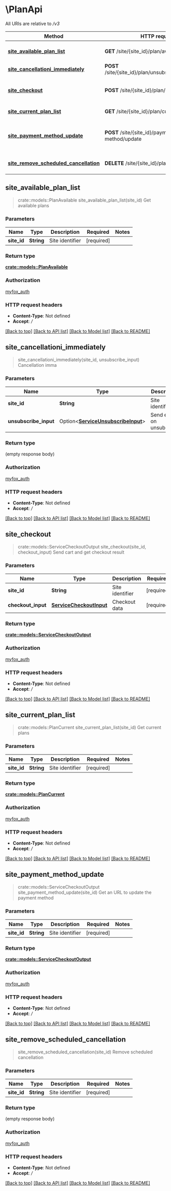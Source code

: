 # \PlanApi

All URIs are relative to */v3*

Method | HTTP request | Description
------------- | ------------- | -------------
[**site_available_plan_list**](PlanApi.md#site_available_plan_list) | **GET** /site/{site_id}/plan/available | Get available plans
[**site_cancellationi_immediately**](PlanApi.md#site_cancellationi_immediately) | **POST** /site/{site_id}/plan/unsubscribe/immediately | Cancellation imma
[**site_checkout**](PlanApi.md#site_checkout) | **POST** /site/{site_id}/plan/checkout | Send cart and get checkout result
[**site_current_plan_list**](PlanApi.md#site_current_plan_list) | **GET** /site/{site_id}/plan/current | Get current plans
[**site_payment_method_update**](PlanApi.md#site_payment_method_update) | **POST** /site/{site_id}/payment-method/update | Get an URL to update the payment method
[**site_remove_scheduled_cancellation**](PlanApi.md#site_remove_scheduled_cancellation) | **DELETE** /site/{site_id}/plan/unsubscribe | Remove scheduled cancellation



## site_available_plan_list

> crate::models::PlanAvailable site_available_plan_list(site_id)
Get available plans

### Parameters


Name | Type | Description  | Required | Notes
------------- | ------------- | ------------- | ------------- | -------------
**site_id** | **String** | Site identifier | [required] |

### Return type

[**crate::models::PlanAvailable**](PlanAvailable.md)

### Authorization

[myfox_auth](../README.md#myfox_auth)

### HTTP request headers

- **Content-Type**: Not defined
- **Accept**: */*

[[Back to top]](#) [[Back to API list]](../README.md#documentation-for-api-endpoints) [[Back to Model list]](../README.md#documentation-for-models) [[Back to README]](../README.md)


## site_cancellationi_immediately

> site_cancellationi_immediately(site_id, unsubscribe_input)
Cancellation imma

### Parameters


Name | Type | Description  | Required | Notes
------------- | ------------- | ------------- | ------------- | -------------
**site_id** | **String** | Site identifier | [required] |
**unsubscribe_input** | Option<[**ServiceUnsubscribeInput**](ServiceUnsubscribeInput.md)> | Send email on unsubscribe |  |

### Return type

 (empty response body)

### Authorization

[myfox_auth](../README.md#myfox_auth)

### HTTP request headers

- **Content-Type**: Not defined
- **Accept**: */*

[[Back to top]](#) [[Back to API list]](../README.md#documentation-for-api-endpoints) [[Back to Model list]](../README.md#documentation-for-models) [[Back to README]](../README.md)


## site_checkout

> crate::models::ServiceCheckoutOutput site_checkout(site_id, checkout_input)
Send cart and get checkout result

### Parameters


Name | Type | Description  | Required | Notes
------------- | ------------- | ------------- | ------------- | -------------
**site_id** | **String** | Site identifier | [required] |
**checkout_input** | [**ServiceCheckoutInput**](ServiceCheckoutInput.md) | Checkout data | [required] |

### Return type

[**crate::models::ServiceCheckoutOutput**](ServiceCheckoutOutput.md)

### Authorization

[myfox_auth](../README.md#myfox_auth)

### HTTP request headers

- **Content-Type**: Not defined
- **Accept**: */*

[[Back to top]](#) [[Back to API list]](../README.md#documentation-for-api-endpoints) [[Back to Model list]](../README.md#documentation-for-models) [[Back to README]](../README.md)


## site_current_plan_list

> crate::models::PlanCurrent site_current_plan_list(site_id)
Get current plans

### Parameters


Name | Type | Description  | Required | Notes
------------- | ------------- | ------------- | ------------- | -------------
**site_id** | **String** | Site identifier | [required] |

### Return type

[**crate::models::PlanCurrent**](PlanCurrent.md)

### Authorization

[myfox_auth](../README.md#myfox_auth)

### HTTP request headers

- **Content-Type**: Not defined
- **Accept**: */*

[[Back to top]](#) [[Back to API list]](../README.md#documentation-for-api-endpoints) [[Back to Model list]](../README.md#documentation-for-models) [[Back to README]](../README.md)


## site_payment_method_update

> crate::models::ServiceCheckoutOutput site_payment_method_update(site_id)
Get an URL to update the payment method

### Parameters


Name | Type | Description  | Required | Notes
------------- | ------------- | ------------- | ------------- | -------------
**site_id** | **String** | Site identifier | [required] |

### Return type

[**crate::models::ServiceCheckoutOutput**](ServiceCheckoutOutput.md)

### Authorization

[myfox_auth](../README.md#myfox_auth)

### HTTP request headers

- **Content-Type**: Not defined
- **Accept**: */*

[[Back to top]](#) [[Back to API list]](../README.md#documentation-for-api-endpoints) [[Back to Model list]](../README.md#documentation-for-models) [[Back to README]](../README.md)


## site_remove_scheduled_cancellation

> site_remove_scheduled_cancellation(site_id)
Remove scheduled cancellation

### Parameters


Name | Type | Description  | Required | Notes
------------- | ------------- | ------------- | ------------- | -------------
**site_id** | **String** | Site identifier | [required] |

### Return type

 (empty response body)

### Authorization

[myfox_auth](../README.md#myfox_auth)

### HTTP request headers

- **Content-Type**: Not defined
- **Accept**: */*

[[Back to top]](#) [[Back to API list]](../README.md#documentation-for-api-endpoints) [[Back to Model list]](../README.md#documentation-for-models) [[Back to README]](../README.md)

